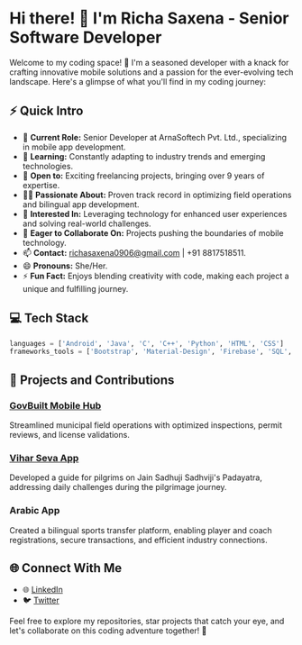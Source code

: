 # Hi there! 👋 I'm Richa Saxena - Senior Software Developer

Welcome to my coding space! 🚀 I'm a seasoned developer with a knack for crafting innovative mobile solutions and a passion for the ever-evolving tech landscape. Here's a glimpse of what you'll find in my coding journey:

## ⚡ Quick Intro

- 🔭 **Current Role:** Senior Developer at ArnaSoftech Pvt. Ltd., specializing in mobile app development.
- 🌱 **Learning:** Constantly adapting to industry trends and emerging technologies.
- 💼 **Open to:** Exciting freelancing projects, bringing over 9 years of expertise.
- 🤟🏻 **Passionate About:** Proven track record in optimizing field operations and bilingual app development.
- 👀 **Interested In:** Leveraging technology for enhanced user experiences and solving real-world challenges.
- 💞️ **Eager to Collaborate On:** Projects pushing the boundaries of mobile technology.
- 📫 **Contact:** richasaxena0906@gmail.com | +91 8817518511.
- 😄 **Pronouns:** She/Her.
- ⚡ **Fun Fact:** Enjoys blending creativity with code, making each project a unique and fulfilling journey.

## 💻 Tech Stack

```python
languages = ['Android', 'Java', 'C', 'C++', 'Python', 'HTML', 'CSS']
frameworks_tools = ['Bootstrap', 'Material-Design', 'Firebase', 'SQL', 'AWS', 'Git']
```

## 🚀 Projects and Contributions

### [GovBuilt Mobile Hub](https://apps.apple.com/us/app/govbullt-moblle-hub/Id1625285215)
Streamlined municipal field operations with optimized inspections, permit reviews, and license validations.

### [Vihar Seva App](https://apps.apple.com/in/app/viharseva/id6468574637)
Developed a guide for pilgrims on Jain Sadhuji Sadhviji's Padayatra, addressing daily challenges during the pilgrimage journey.

### Arabic App
Created a bilingual sports transfer platform, enabling player and coach registrations, secure transactions, and efficient industry connections.

## 🌐 Connect With Me

- 🌐 [LinkedIn](https://www.linkedin.com/in/your-profile)
- 🐦 [Twitter](https://twitter.com/your-handle)

Feel free to explore my repositories, star projects that catch your eye, and let's collaborate on this coding adventure together! 🌟
